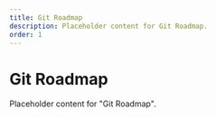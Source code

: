 ```yaml
---
title: Git Roadmap
description: Placeholder content for Git Roadmap.
order: 1
---
```


# Git Roadmap

Placeholder content for "Git Roadmap".
